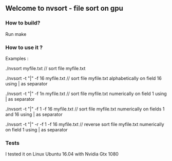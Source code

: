 ## Welcome to nvsort - file sort on gpu

### How to build?

Run make

### How to use it ?

Examples :

./nvsort myfile.txt // sort file myfile.txt 

./nvsort -t "|" -f 16 myfile.txt // sort file myfile.txt alphabetically on field 16 using | as separator

./nvsort -t "|" -f 1n myfile.txt // sort file myfile.txt numerically on field 1 using | as separator

./nvsort -t "|" -f 1 -f 16 myfile.txt // sort file myfile.txt numerically on fields 1 and 16 using | as separator

./nvsort -t "|" -r -f 1 -f 16 myfile.txt // reverse sort file myfile.txt numerically on field 1 using | as separator

### Tests
I tested it on Linux Ubuntu 16.04 with Nvidia Gtx 1080
